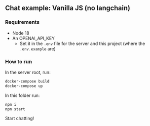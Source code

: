 ## Chat example: Vanilla JS (no langchain)

### Requirements
- Node 18
- An OPENAI_API_KEY
    - Set it in the `.env` file for the server and this project (where the `.env.example` are)

### How to run

In the server root, run:
```bash
docker-compose build
docker-compose up
```

In this folder run:
```bash
npm i
npm start
```

Start chatting!
